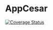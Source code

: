 # AppCesar

[![Coverage Status](https://coveralls.io/repos/github/AndreDantas-CesarSchool/AppCesar/badge.svg?branch=master)](https://coveralls.io/github/AndreDantas-CesarSchool/AppCesar?branch=master)
